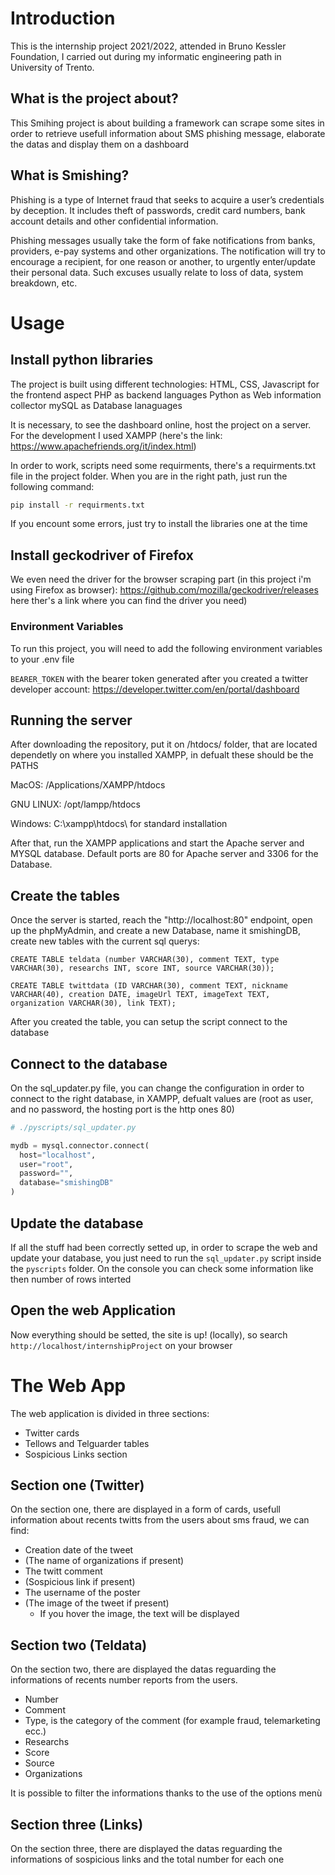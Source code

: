 # Introduction
This is the internship project 2021/2022, attended in Bruno Kessler Foundation, I carried out during my informatic engineering path in University of Trento.

## What is the project about?
This Smihing project is about building a framework can scrape some sites in order to retrieve usefull information about SMS phishing message, elaborate the datas and display them on a dashboard

## What is Smishing?
Phishing is a type of Internet fraud that seeks to acquire a user’s credentials by deception. It includes theft of passwords, credit card numbers, bank account details and other confidential information.

Phishing messages usually take the form of fake notifications from banks, providers, e-pay systems and other organizations. The notification will try to encourage a recipient, for one reason or another, to urgently enter/update their personal data. Such excuses usually relate to loss of data, system breakdown, etc.

# Usage
## Install python libraries
The project is built using different technologies:
HTML, CSS, Javascript for the frontend aspect
PHP as backend languages
Python as Web information collector
mySQL as Database lanaguages

It is necessary, to see the dashboard online, host the project on a server. For the development I used XAMPP (here's the link: https://www.apachefriends.org/it/index.html)

In order to work, scripts need some requirments, there's a requirments.txt file in the project folder. When you are in the right path, just run the following command:

```bash
pip install -r requirments.txt
```
If you encount some errors, just try to install the libraries one at the time

## Install geckodriver of Firefox
We even need the driver for the browser scraping part (in this project i'm using Firefox as browser): https://github.com/mozilla/geckodriver/releases  here ther's a link where you can find the driver you need)





### Environment Variables

To run this project, you will need to add the following environment variables to your .env file

`BEARER_TOKEN` with the bearer token generated after you created a twitter developer account: https://developer.twitter.com/en/portal/dashboard




## Running the server
After downloading the repository, put it on /htdocs/ folder, that are located dependetly on where you installed XAMPP, in defualt these should be the PATHS

MacOS: /Applications/XAMPP/htdocs

GNU LINUX: /opt/lampp/htdocs

Windows: C:\xampp\htdocs\ for standard installation

After that, run the XAMPP applications and start the Apache server and MYSQL database.
Default ports are 80 for Apache server and 3306 for the Database.

## Create the tables
Once the server is started, reach the "http://localhost:80" endpoint, open up the phpMyAdmin, and create a new Database, name it smishingDB, create new tables with the current sql querys:
```mySQL
CREATE TABLE teldata (number VARCHAR(30), comment TEXT, type VARCHAR(30), researchs INT, score INT, source VARCHAR(30));

CREATE TABLE twittdata (ID VARCHAR(30), comment TEXT, nickname VARCHAR(40), creation DATE, imageUrl TEXT, imageText TEXT, organization VARCHAR(30), link TEXT);
```

After you created the table, you can setup the script connect to the database

## Connect to the database

On the sql_updater.py file, you can change the configuration in order to connect to the right database, in XAMPP, defualt values are (root as user, and no password, the hosting port is the http ones 80)


```python
# ./pyscripts/sql_updater.py 

mydb = mysql.connector.connect(
  host="localhost",
  user="root",
  password="",
  database="smishingDB"
)   


```

## Update the database

If all the stuff had been correctly setted up, in order to scrape the web and update your database, you just need to run the ```sql_updater.py``` script
inside the ```pyscripts``` folder.
On the console you can check some information like then number of rows interted

## Open the web Application

Now everything should be setted, the site is up! (locally), so search ```http://localhost/internshipProject``` on your browser

# The Web App

The web application is divided in three sections:
* Twitter cards
* Tellows and Telguarder tables
* Sospicious Links section

## Section one (Twitter)
On the section one, there are displayed in a form of cards, usefull information about recents twitts from the users about sms fraud, we can find:

* Creation date of the tweet
* (The name of organizations if present)
* The twitt comment
* (Sospicious link if present)
* The username of the poster
* (The image of the tweet if present)
  * If you hover the image, the text will be displayed

## Section two (Teldata)

On the section two, there are displayed  the datas reguarding the informations of recents number reports from the users. 

* Number
* Comment
* Type, is the category of the comment (for example fraud, telemarketing ecc.)
* Researchs
* Score
* Source
* Organizations

It is possible to filter the informations thanks to the use of the options menù

## Section three (Links)

On the section three, there are displayed  the datas reguarding the informations of sospicious links and the total number for each one



  

 





